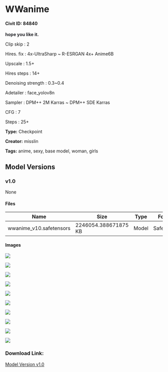 # WWanime

#### Civit ID: 84840

<p></p><p><strong><span style="color:rgb(37, 38, 43)">hope you like it.</span></strong></p><p></p><p>Clip skip : 2</p><p>Hires. fix : 4x-UltraSharp ~ R-ESRGAN 4x+ Anime6B</p><p>Upscale : 1.5+</p><p>Hires steps : 14+</p><p>Denoising strength : 0.3~0.4</p><p>Adetailer : face_yolov8n</p><p>Sampler : DPM++ 2M Karras ~ DPM++ SDE Karras</p><p>CFG : 7</p><p>Steps : 25+</p>

**Type:** Checkpoint

**Creator:** misslin

**Tags:** anime, sexy, base model, woman, girls

## Model Versions

### v1.0

None

#### Files

| Name | Size | Type | Format | Download Url | AutoV1 | AutoV2 | SHA256 | CRC32 | BLAKE3 |
| --- | --- | --- | --- | --- | --- | --- | --- | --- | --- |
| wwanime_v10.safetensors | 2246054.388671875 KB | Model | SafeTensor | https://civitai.com/api/download/models/90196 | 0C365897 | D1CCD0FBD8 | D1CCD0FBD8C3AA788A2648926288F72576395E99CA7099BC943054143C30CF39 | 5F336B09 | 99C34F721EE5EC243D7B379E85A10E8D8C358D3292C118AB699F56CC12B2F69E |

#### Images

<p><img src="https://image.civitai.com/xG1nkqKTMzGDvpLrqFT7WA/011c205f-9591-4f0b-8cca-e9de9c25edab/width=450/1046320.jpeg" /></p>

<p><img src="https://image.civitai.com/xG1nkqKTMzGDvpLrqFT7WA/9443da09-d362-4354-a14e-e42c261c1993/width=450/1046308.jpeg" /></p>

<p><img src="https://image.civitai.com/xG1nkqKTMzGDvpLrqFT7WA/6320b9f3-1bc6-476e-9929-14fb1c63c7eb/width=450/1046375.jpeg" /></p>

<p><img src="https://image.civitai.com/xG1nkqKTMzGDvpLrqFT7WA/41c255de-c201-4556-9099-034844822fcd/width=450/1046376.jpeg" /></p>

<p><img src="https://image.civitai.com/xG1nkqKTMzGDvpLrqFT7WA/9430ec8e-d3fd-4d83-bd9e-611ac689261e/width=450/1046324.jpeg" /></p>

<p><img src="https://image.civitai.com/xG1nkqKTMzGDvpLrqFT7WA/b7bd0130-36ff-4003-a33b-9c8bd19266a7/width=450/1046309.jpeg" /></p>

<p><img src="https://image.civitai.com/xG1nkqKTMzGDvpLrqFT7WA/471e30c2-4ec1-4551-a7fc-7f20c1ba0b94/width=450/1046325.jpeg" /></p>

<p><img src="https://image.civitai.com/xG1nkqKTMzGDvpLrqFT7WA/bdb1a066-67fb-4420-8162-5fb28703e092/width=450/1046310.jpeg" /></p>

<p><img src="https://image.civitai.com/xG1nkqKTMzGDvpLrqFT7WA/124cd9a1-b273-4465-a61b-42fac458fc73/width=450/1046311.jpeg" /></p>

<p><img src="https://image.civitai.com/xG1nkqKTMzGDvpLrqFT7WA/8dbaa288-eb40-42ba-8ecd-af43f9872831/width=450/1046333.jpeg" /></p>

### Download Link:

[Model Version v1.0](https://civitai.com/api/download/models/90196)

